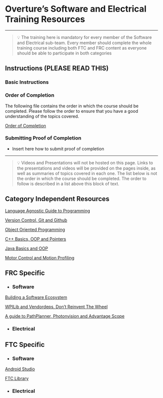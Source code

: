 # Overture’s Software and Electrical Training Resources

___

> 💡 The training here is mandatory for every member of the Software and Electrical sub-team. Every member should complete the whole training course including both FTC and FRC content as everyone should be able to participate in both categories


## Instructions (PLEASE READ THIS)

### Basic Instructions

### Order of Completion

The following file contains the order in which the course should be completed. Please follow the order to ensure that you have a good understanding of the topics covered.

[Order of Completion](Order%20of%20Completion.md)

### Submitting Proof of Completion

- Insert here how to submit proof of completion 

___

> 💡 Videos and Presentations will not be hosted on this page. Links to the presentations and videos will be provided on the pages inside, as well as summaries of topics covered in each one. The list below is not the order in which the course should be completed. The order to follow is described in a list above this block of text.

## Category Independent Resources

[Language Agnostic Guide to Programming](Resources%20Overview/Language%20Agnostic%20Guide%20to%20Programming.md)

[Version Control, Git and Github](Resources%20Overview/Version%20Control,%20Git%20and%20Github.md)

[Object Oriented Programming](Resources%20Overview/Object%20Oriented%20Programming.md)

[C++ Basics, OOP and Pointers](Resources%20Overview/C++%20Basics,%20OOP%20and%20Pointers.md)

[Java Basics and OOP](Resources%20Overview/Java%20Basics%20and%20OOP.md)

[Motor Control and Motion Profiling](Resources%20Overview/Motor%20Control%20and%20Motion%20Profiling.md)

## FRC Specific

- ### Software

[Building a Software Ecosystem](Resources%20Overview/Building%20a%20Software%20Ecosystem.md)

[WPILib and Vendordeps, Don’t Reinvent The Wheel](Resources%20Overview/WPILib%20and%20Vendordeps,%20Don%E2%80%99t%20Reinvent%20The%20Wheel.md)

[A guide to PathPlanner, Photonvision and Advantage Scope](Resources%20Overview/A%20guide%20to%20PathPlanner,%20Photonvision%20and%20Advantage%20Scope.md)

- ### Electrical

## FTC Specific

- ### Software

[Android Studio](Resources%20Overview/Android%20Studio.md)

[FTC Library](Resources%20Overview/FTC%20Library.md)

- ### Electrical
